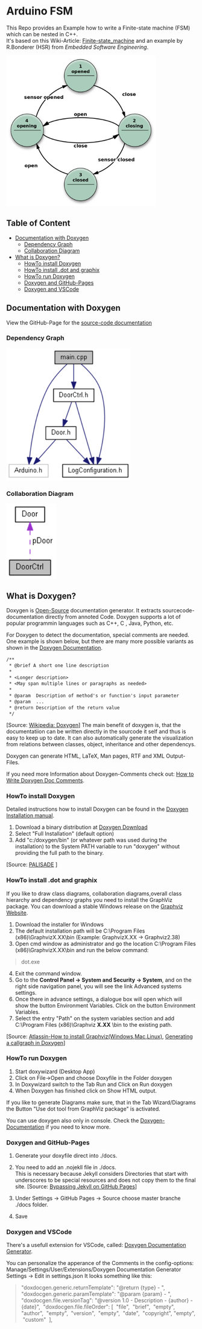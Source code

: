 # Arduino FSM

This Repo provides an Example how to write a Finite-state machine (FSM) which can be nested in C++.  
It's based on this Wiki-Article: [Finite-state_machine](https://en.wikipedia.org/wiki/Finite-state_machine) and an example by R.Bonderer (HSR) from *Embedded Software Engineering*.

<img src="./doxygen/images/DoorCtrl.png" height="400" />

## Table of Content
<!-- TOC Generated with https://magnetikonline.github.io/markdown-toc-generate/ -->

- [Documentation with Doxygen](#documentation-with-doxygen)
   - [Dependency Graph](#dependency-graph)
   - [Collaboration Diagram](#collaboration-diagram)
- [What is Doxygen?](#what-is-doxygen)
   - [HowTo install Doxygen](#howto-install-doxygen)
   - [HowTo install .dot and graphix](#howto-install-dot-and-graphix)
   - [HowTo run Doxygen](#howto-run-doxygen)
   - [Doxygen and GitHub-Pages](#doxygen-and-github-pages)
   - [Doxygen and  VSCode](#doxygen-and--vscode)

## Documentation with Doxygen

View the GitHub-Page for the [source-code documentation](https://lmazzole.github.io/ArdFSM/)

### Dependency Graph
<img src="./docs/main_8cpp__incl.png" height="350" />

### Collaboration Diagram
<img src="./docs/class_door_ctrl__coll__graph.png" height="200" />

## What is Doxygen?
Doxygen is [Open-Source](https://github.com/doxygen/doxygen) documentation generator. It extracts sourcecode-documentation directly from annoted Code. Doxygen supports a lot of popular programmin languages such as C++, C , Java, Python, etc.

For Doxygen to detect the documentation, special comments are needed. One example is shown below, but there are many more possible variants as shown in the [Doxygen Documentation](http://www.doxygen.nl/manual/docblocks.html).
```
/**
 * @brief A short one line description
 *
 * <Longer description>
 * <May span multiple lines or paragraphs as needed>
 *
 * @param  Description of method's or function's input parameter
 * @param  ...
 * @return Description of the return value
 */
```
[Source: [Wikipedia: Doxygen](https://en.wikipedia.org/wiki/Doxygen)]
The main benefit of doxygen is, that the documentatiion can be written directly in the sourcode it self and thus is easy to keep up to date. It can also automatically generate the visualization from relations between classes, object, inheritance and other dependencys.

Doxygen can generate HTML, LaTeX, Man pages, RTF and XML  Output-Files.

If you need more Information about Doxygen-Comments check out: [How to Write Doxygen Doc Comments](https://github.com/stan-dev/stan/wiki/How-to-Write-Doxygen-Doc-Comments).

### HowTo install Doxygen 
Detailed instructions how to install Doxygen can be found in the [Doxygen Installation manual](http://www.doxygen.nl/manual/install.html). 
1. Download a binary distribution at [Doxygen Download](http://www.doxygen.nl/download.html) 
2. Select "Full Installation" (default option) 
3. Add "c:/doxygen/bin" (or whatever path was used during the installation) to the System PATH   variable to run "doxygen" without providing the full path to the binary.  

[Source: [PALISADE](https://git.njit.edu/palisade/PALISADE/wikis/how-to-setup-doxygen-windows) ]

### HowTo install .dot and graphix
If you like to draw class diagrams, collaboration  diagrams,overall class hierarchy and dependency graphs you need to install the GraphViz package.
You can download a stable Windows release on the [Graphviz Website](<https://graphviz.gitlab.io/_pages/Download/Download_windows.html>).

1. Download the installer for Windows
2. The default installation path will be C:\Program Files (x86)\GraphvizX.XX\bin (Example: GraphvizX.XX → Graphviz2.38)
3. Open cmd window as administrator and go the location C:\Program Files (x86)\GraphvizX.XX\bin and run the below command:
 >dot.exe

4. Exit the command window.
5. Go to the **Control Panel →  System and Security → System**, and on the right side navigation panel, you will see the link Advanced systems settings.
6. Once there in advance settings, a dialogue box will open which will show the button Environment Variables. Click on the button Environment Variables.
7. Select the entry "Path" on the system variables section and add C:\Program Files (x86)\Graphviz **X.XX** \bin to the existing path.

[Source: [Atlassin-How to install Graphviz(Windows,Mac,Linux)](<https://bobswift.atlassian.net/wiki/spaces/GVIZ/pages/20971549/How+to+install+Graphviz+software>), [Generating a callgraph in Doxygen](<https://romanegloo.wordpress.com/2012/03/29/generating-a-callgraph-by-using-doxygen-and-graphviz-13/>)]

### HowTo run Doxygen

1. Start doxywizard (Desktop App) 
2. Click on File->Open and choose Doxyfile in the Folder doxygen 
3. In Doxywizard switch to the Tab Run and Click on Run doxygen
4. When Doxygen has finished click on Show HTML output.  

If you like to generate Diagrams make sure, that in the Tab Wizard/Diagrams the Button "Use dot tool from GraphViz package" is activated.

You can use doxygen also only in console. Check the [Doxygen-Documentation](http://www.doxygen.nl/manual/index.html) if you need to know more.

### Doxygen and GitHub-Pages
1. Generate your doxyfile direct into ./docs.  
2. You need to add an .nojekll file in ./docs.  
This is necessary because Jekyll considers Directories that start with underscores to be special resources and does not copy them to the final site. [Source: [Bypassing Jekyll on GitHub Pages](https://github.blog/2009-12-29-bypassing-jekyll-on-github-pages/)]

3. Under Settings -> GitHub Pages -> Source choose master branche ./docs folder.
4. Save

### Doxygen and  VSCode

There's a usefull extension for VSCode, called: [Doxygen Documentation Generator](https://marketplace.visualstudio.com/items?itemName=cschlosser.doxdocgen).

You can personalize the apperance of the Comments in the config-options: Manage/Settings/User/Extensions/Doxygen Documentation Generator Settings -> Edit in settings.json
It looks something like this:

>   "doxdocgen.generic.returnTemplate": "@return {type} - ",
> ​   "doxdocgen.generic.paramTemplate": "@param {param} - ",
> ​   "doxdocgen.file.versionTag": "@version 1.0 - Description - {author} - {date}",
> ​   "doxdocgen.file.fileOrder": [
> ​       "file",
> ​       "brief",
> ​       "empty",
> ​       "author",
> ​       "empty",
> ​       "version",
> ​       "empty",
> ​       "date",
> ​       "copyright",
> ​       "empty",
> ​       "custom"
> ​    ],














